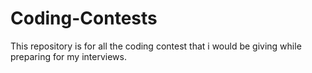# Coding-Contests
This repository is for all the coding contest that i would be giving while preparing for my interviews.
